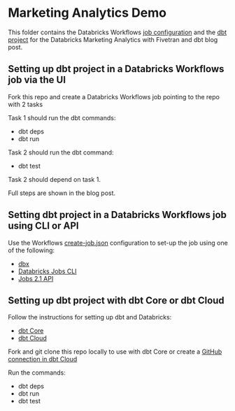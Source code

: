 # Marketing Analytics Demo

This folder contains the Databricks Workflows [job configuration](workflows/create-job.json) and the [dbt project](dbt) for the Databricks Marketing Analytics with Fivetran and dbt blog post.

## Setting up dbt project in a Databricks Workflows job via the UI

Fork this repo and create a Databricks Workflows job pointing to the repo with 2 tasks

Task 1 should run the dbt commands:
- dbt deps
- dbt run

Task 2 should run the dbt command:
- dbt test

Task 2 should depend on task 1.

Full steps are shown in the blog post.

## Setting dbt project in a Databricks Workflows job using CLI or API

Use the Workflows [create-job.json](workflows/create-job.json) configuration to set-up the job using one of the following:

- [dbx](https://dbx.readthedocs.io/en/latest/guidance/multitask_jobs.html#sample-multitask-jobs-based-on-jobs-api-2-1)
- [Databricks Jobs CLI](https://docs.databricks.com/dev-tools/cli/jobs-cli.html#create-a-job)
- [Jobs 2.1 API](https://docs.databricks.com/dev-tools/api/latest/jobs.html#operation/JobsCreate)


## Setting up dbt project with dbt Core or dbt Cloud

Follow the instructions for setting up dbt and Databricks:

- [dbt Core](https://docs.databricks.com/integrations/prep/dbt.html)
- [dbt Cloud](https://docs.databricks.com/integrations/prep/dbt-cloud.html)

Fork and git clone this repo locally to use with dbt Core or create a [GitHub connection in dbt Cloud](https://docs.getdbt.com/docs/dbt-cloud/cloud-configuring-dbt-cloud/cloud-installing-the-github-application)

Run the commands:

- dbt deps
- dbt run
- dbt test



